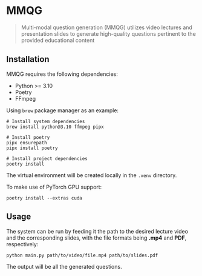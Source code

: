 # MMQG

> Multi-modal question generation (MMQG) utilizes video lectures and presentation slides to generate high-quality questions pertinent to the provided educational content

## Installation
MMQG requires the following dependencies:

- Python >= 3.10
- Poetry
- FFmpeg

Using `brew` package manager as an example:

```shell
# Install system dependencies
brew install python@3.10 ffmpeg pipx

# Install poetry
pipx ensurepath
pipx install poetry

# Install project dependencies
poetry install
```

The virtual environment will be created locally in the `.venv` directory.

To make use of PyTorch GPU support:

```shell
poetry install --extras cuda
```

## Usage
The system can be run by feeding it the path to the desired lecture video and the corresponding slides, with the file formats being **.mp4** and **PDF**, respectively:
```sh
python main.py path/to/video/file.mp4 path/to/slides.pdf
```
The output will be all the generated questions.

